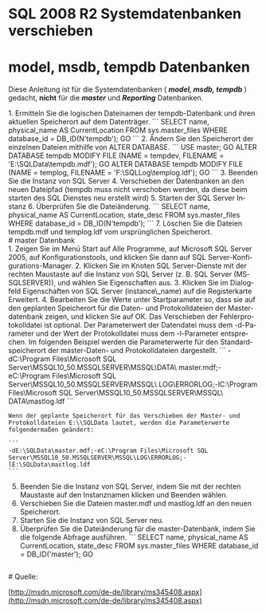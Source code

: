 # SQL 2008 R2 Systemdatenbanken verschieben

# <span id="bkmrk-"></span><span class="mw-headline" id="bkmrk-model%2C-msdb%2C-tempdb--1">model, msdb, tempdb Datenbanken</span>

Diese Anleitung ist für die Systemdatenbanken ( ***model, msdb, tempdb*** ) gedacht, **nicht** für die ***master*** und ***Reporting*** Datenbanken.

<div class="vector-body" id="bkmrk-ermitteln-sie-die-lo"><div class="mw-body-content mw-content-ltr" dir="ltr" lang="de"><div class="mw-parser-output">1. Ermitteln Sie die logischen Dateinamen der tempdb-Datenbank und ihren aktuellen Speicherort auf dem Datenträger. ```
    SELECT name, physical_name AS CurrentLocation
    FROM sys.master_files
    WHERE database_id = DB_ID(N'tempdb');
    GO
    ```
2. Ändern Sie den Speicherort der einzelnen Dateien mithilfe von ALTER DATABASE. ```
    USE master;
    GO
    ALTER DATABASE tempdb 
    MODIFY FILE (NAME = tempdev, FILENAME = 'E:\SQLData\tempdb.mdf');
    GO
    ALTER DATABASE tempdb 
    MODIFY FILE (NAME = templog, FILENAME = 'F:\SQLLog\templog.ldf');
    GO
    ```
3. Beenden Sie die Instanz von SQL Server
4. Verschieben der Datenbanken an den neuen Dateipfad (tempdb muss nicht verschoben werden, da diese beim starten des SQL Dienstes neu erstellt wird)
5. Starten der SQL Server Instanz
6. Überprüfen Sie die Dateiänderung. ```
    SELECT name, physical_name AS CurrentLocation, state_desc
    FROM sys.master_files
    WHERE database_id = DB_ID(N'tempdb');
    ```
7. Löschen Sie die Dateien tempdb.mdf und templog.ldf vom ursprünglichen Speicherort.

</div></div></div># <span class="mw-headline" id="bkmrk-master-datenbank-1">master Datenbank</span>

<div class="vector-body" id="bkmrk-zeigen-sie-im-men%C3%BC-s"><div class="mw-body-content mw-content-ltr" dir="ltr" lang="de"><div class="mw-parser-output">1. Zeigen Sie im Menü Start auf Alle Programme, auf Microsoft SQL Server 2005, auf Konfigurationstools, und klicken Sie dann auf SQL Server-Konfigurations-Manager.
2. Klicken Sie im Knoten SQL Server-Dienste mit der rechten Maustaste auf die Instanz von SQL Server (z. B. SQL Server (MSSQLSERVER)), und wählen Sie Eigenschaften aus.
3. Klicken Sie im Dialogfeld Eigenschaften von SQL Server (instance\_name) auf die Registerkarte Erweitert.
4. Bearbeiten Sie die Werte unter Startparameter so, dass sie auf den geplanten Speicherort für die Daten- und Protokolldateien der Masterdatenbank zeigen, und klicken Sie auf OK. Das Verschieben der Fehlerprotokolldatei ist optional. Der Parameterwert der Datendatei muss dem -d-Parameter und der Wert der Protokolldatei muss dem -l-Parameter entsprechen. Im folgenden Beispiel werden die Parameterwerte für den Standardspeicherort der master-Daten- und Protokolldateien dargestellt. ```
    -dC:\Program Files\Microsoft SQL Server\MSSQL10_50.MSSQLSERVER\MSSQL\DATA\
    master.mdf;-eC:\Program Files\Microsoft SQL Server\MSSQL10_50.MSSQLSERVER\MSSQL\
    LOG\ERRORLOG;-lC:\Program Files\Microsoft SQL Server\MSSQL10_50.MSSQLSERVER\MSSQL\
    DATA\mastlog.ldf
    ```
    
    Wenn der geplante Speicherort für das Verschieben der Master- und Protokolldateien E:\\SQLData lautet, werden die Parameterwerte folgendermaßen geändert:
    
    ```
    -dE:\SQLData\master.mdf;-eC:\Program Files\Microsoft SQL Server\MSSQL10_50.MSSQLSERVER\MSSQL\LOG\ERRORLOG;-lE:\SQLData\mastlog.ldf
    ```
5. Beenden Sie die Instanz von SQL Server, indem Sie mit der rechten Maustaste auf den Instanznamen klicken und Beenden wählen.
6. Verschieben Sie die Dateien master.mdf und mastlog.ldf an den neuen Speicherort.
7. Starten Sie die Instanz von SQL Server neu.
8. Überprüfen Sie die Dateiänderung für die master-Datenbank, indem Sie die folgende Abfrage ausführen. ```
    SELECT name, physical_name AS CurrentLocation, state_desc
    FROM sys.master_files
    WHERE database_id = DB_ID('master');
    GO
    ```

</div></div></div># <span class="mw-headline" id="bkmrk-quelle%3A-1">Quelle:</span>

[http://msdn.microsoft.com/de-de/library/ms345408.aspx](http://msdn.microsoft.com/de-de/library/ms345408.aspx)